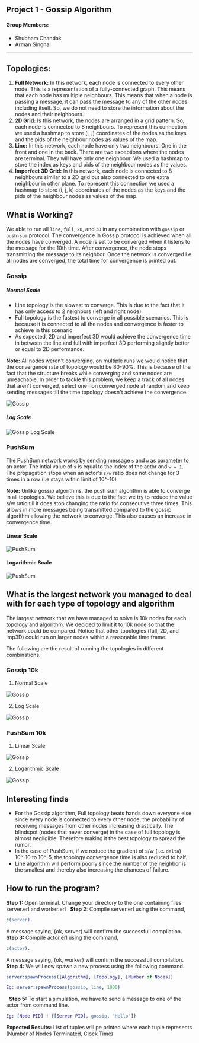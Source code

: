 ## Project 1 - Gossip Algorithm

#### Group Members:

* Shubham Chandak
* Arman Singhal

- - -

## Topologies:

1. **Full Network:** In this network, each node is connected to every other node. This is a representation of a fully-connected graph. This means that each node has multiple neighbours. This means that when a node is passing a message, it can pass the message to any of the other nodes including itself. So, we do not need to store the information about the nodes and their neighbours.
   &nbsp;
2. **2D Grid:** Is this network, the nodes are arranged in a grid pattern. So, each node is connected to 8 neighbours. To represent this connection we used a hashmap to store (i, j) coordinates of the nodes as the keys and the pids of the neighbour nodes as values of the map.
   &nbsp;
3. **Line:** In this network, each node have only two neighbours. One in the front and one in the back. There are two exceptions where the nodes are terminal. They will have only one neighbour. We used a hashmap to store the index as keys and pids of the neighbour nodes as the values.
   &nbsp;
4. **Imperfect 3D Grid:** In this network, each node is connected to 8 neighbours similar to a 2D grid but also connected to one extra neighbour in other plane. To represent this connection we used a hashmap to store (i, j, k) coordinates of the nodes as the keys and the pids of the neighbour nodes as values of the map.

## What is Working?

We able to run all `line`, `full`, `2D`, and `3D` in any combination with `gossip` or `push-sum` protocol. The convergence in Gossip protocol is achieved when all the nodes have converged. A node is set to be converged when it listens to the message for the 10th time. After convergence, the node stops transmitting the message to its neighbor. Once the network is converged i.e. all nodes are converged, the total time for convergence is printed out.

### Gossip

##### Normal Scale

* Line topology is the slowest to converge. This is due to the fact that it has only access to 2 neighbors (left and right node).
* Full topology is the fastest to converge in all possible scenarios. This is because it is connected to all the nodes and convergence is faster to achieve in this scenario
* As expected, 2D and imperfect 3D would achieve the convergence time in between the line and full with imperfect 3D performing slightly better or equal to 2D performance.

**Note:** All nodes weren't converging, on multiple runs we would notice that the convergence rate of topology would be 80-90%. This is because of the fact that the structure breaks while converging and some nodes are unreachable. In order to tackle this problem, we keep a track of all nodes that aren't converged, select one non converged node at random and keep sending messages till the time topology doesn't achieve the convergence.

![Gossip](./images/gossip.png)

##### Log Scale

![Gossip Log Scale](./images/gossip_log.png)

### PushSum

The PushSum network works by sending message `s` and `w` as parameter to an actor. The intial value of `s` is equal to the index of the actor and `w = 1`. The propagation stops when an actor's `s/w` ratio does not change for 3 times in a row (i.e stays within limit of 10^-10)

**Note:** Unlike gossip algorithms, the push sum algorithm is able to converge in all topologies. We believe this is due to the fact we try to reduce the value s/w ratio till it does stop changing the ratio for consecutive three times. This allows in more messages being transmitted compared to the gossip algorithm allowing the network to converge. This also causes an increase in convergence time.

#### Linear Scale

![PushSum](./images/pushsum.png)

#### Logarithmic Scale

![PushSum](./images/pushsum_log.png)

## What is the largest network you managed to deal with for each type of topology and algorithm

The largest network that we have managed to solve is 10k nodes for each topology and algorithm. We decided to limit it to 10k node so that the network could be compared. Notice that other topologies (full, 2D, and imp3D) could run on larger nodes within a reasonable time frame.

The following are the result of running the topologies in different combinations.

### Gossip 10k

1. Normal Scale

![Gossip](./images/gossip_10k.png)

2. Log Scale

![Gossip](./images/gossip_log_10k.png)

### PushSum 10k

1. Linear Scale

![Gossip](./images/pushsum_10k.png)

2. Logarithmic Scale

![Gossip](./images/pushsum_log_10k.png)

## Interesting finds

* For the Gossip algorithm, Full topology beats hands down everyone else since every node is connected to every other node, the probability of receiving messages from other nodes increasing drastically. The blindspot (nodes that never converge) in the case of full topology is almost negligible. Therefore making it the best topology to spread the rumor.
* In the case of PushSum, if we reduce the gradient of s/w (i.e. `delta`) 10^-10 to 10^-5, the topology convergence time is also reduced to half.
* Line algorithm will perform poorly since the number of the neighbor is the smallest and thereby also increasing the chances of failure.

## How to run the program?

**Step 1:** Open terminal. Change your directory to the one containing files server.erl and worker.erl
   &nbsp;
**Step 2:** Compile server.erl using the command,
```erlang
c(server).
```
A message saying, {ok, server} will confirm the successfull compilation.
   &nbsp; 
**Step 3:** Compile actor.erl using the command,
```erlang
c(actor).
```
A message saying, {ok, worker} will confirm the successfull compilation.
   &nbsp;
**Step 4:** We will now spawn a new process using the following command.

```erlang
server:spawnProcess([Algorithm], [Topology], [Number of Nodes])

Eg: server:spawnProcess(gossip, line, 1000)
```
   &nbsp;
**Step 5:** To start a simulation, we have to send a message to one of the actor from command line.
```erlang
Eg: [Node PID] ! {[Server PID], gossip, "Hello"]}
```

**Expected Results:** List of tuples will pe printed where each tuple represents (Number of Nodes Terminated, Clock Time)